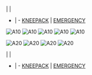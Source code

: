  |  | 
- | - 
[KNEEPACK](/VIPER/388KNEE11.pdf) | [EMERGENCY](/VIPER/EMERG191221.pdf)

![A10](/FLIPS/BB_VFR_OMAM_000.png)
![A10](/FLIPS/BB_VFR_OMAM_001.png)
![A10](/FLIPS/BB_VFR_OMAM_002.png)
![A10](/FLIPS/BB_VFR_OMAM_003.png)
![A10](/FLIPS/OMAM_GND.png)

![A20](/FLIPS/BB_VFR_OMAL_001.png)
![A20](/FLIPS/BB_VFR_OMAL_002.png)
![A20](/FLIPS/BB_VFR_OMAL_003.png)
![A20](/FLIPS/BB_OMAL_GND.png)

 |  | 
- | - 
[KNEEPACK](/VIPER/388KNEE11.pdf) | [EMERGENCY](/VIPER/EMERG191221.pdf)